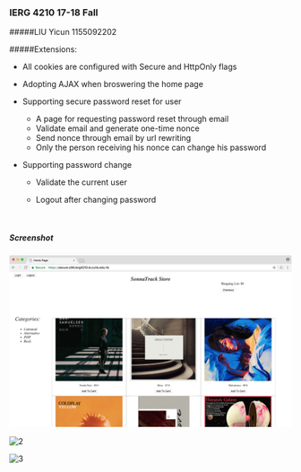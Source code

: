 ### IERG 4210 17-18 Fall

#####LIU Yicun 1155092202



#####Extensions:

- All cookies are configured with Secure and HttpOnly flags

- Adopting AJAX when broswering the home page

- Supporting secure password reset for user

  - A page for requesting password reset through email
  - Validate email and generate one-time nonce
  - Send nonce through email by url rewriting
  - Only the person receiving his nonce can change his password

- Supporting password change

  - Validate the current user

  - Logout after changing password

    ​

##### Screenshot

![1](screenshot/1.png)

![2](/Users/stanley/Git/IERG4210_2017/screenshot/2.png)

![3](/Users/stanley/Git/IERG4210_2017/screenshot/3.png)

